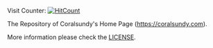 Visit Counter: [![HitCount](http://hits.dwyl.com/coralsundy/coralsundy/coralsundy-website.svg?style=flat-square)](http://hits.dwyl.com/coralsundy/coralsundy/coralsundy-website)

The Repository of Coralsundy's Home Page (https://coralsundy.com).


More information please check the [LICENSE](LICENSE).
